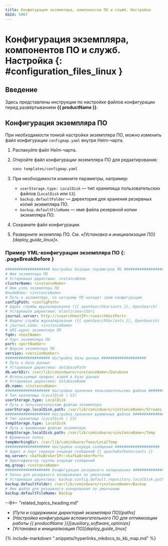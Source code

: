 ```yaml
---
title: Конфигурация экземпляра, компонентов ПО и служб. Настройка
kbId: 5067
---
```


# Конфигурация экземпляра, компонентов ПО и служб. Настройка {: #configuration_files_linux }

## Введение

Здесь представлены инструкции по настройке файлов конфигурации перед развёртыванием **{{ productName }}**.

## Конфигурация экземпляра ПО

При необходимости тонкой настройки экземпляра ПО, можно изменить файл конфигурации `configmap.yaml` внутри Helm-чарта.

1. Распакуйте файл Helm-чарта.
2. Откройте файл конфигурации экземпляра ПО для редактирования:

    ``` sh
    nano templates/configmap.yaml
    ```

3. При необходимости измените параметры, например:

    - `userStorage.type: LocalDisk` — тип хранилища пользовательских файлов (`LocalDisk` или `S3`).
    - `backup.defaultFolder` — директория для хранения резервных копий экземпляра ПО.
    - `backup.defaultFileName` — имя файла резервной копии экземпляра ПО.

4. Сохраните файл конфигурации.
5. Разверните экземпляр ПО. См. _«[Установка и инициализация ПО][deploy_guide_linux]»_.

### Пример YML-конфигурации экземпляра ПО {: .pageBreakBefore }

<!--instanceYML-start-->
``` yml
#################### Настройка базовых параметров ПО ####################
# Имя экземпляра ПО
# Устаревшая директива: instanceName
clusterName: <instanceName>
# Имя узла экземпляра ПО
#nodeName: <instanceName>
# Путь к экземпляру, по которому ПО находит свою конфигурацию
configPath: <configPath>
# Адрес службы журналирования ({{ openSearchVariants }}, OpenSearch)
# Устаревшая директива: elasticsearchUri
journal.server: http://<searchHostIP>:<searchHostPort>
# Индекс службы журналирования ({{ openSearchVariants }}, OpenSearch)
# journal.name: <instanceName>
# URI-адрес экземпляра ПО
fqdn: <hostName>
# Порт экземпляра ПО
port: <portNumber>
# Версия экземпляра ПО
version: <versionNumber>
#################### Настройка базы данных ####################
# Путь к базе данных
# Устаревшая директива: databasePath
db.workDir: /var/lib/comindware/<instanceName>/Database
# Используемый префикс кэшей в базе данных
# Устаревшая директива: databaseName
db.name: <instanceName>
#################### Настройка хранения пользовательских файлов ####################
# Тип хранилища (LocalDisk | S3)
userStorage.type: LocalDisk
# Путь к пользовательским файлам экземпляра
userStorage.localDisk.path: /var/lib/comindware/<instanceName>/Streams
#################### Настройка хранения временных файлов ####################
# Тип хранилища (LocalDisk | S3)
tempStorage.type: LocalDisk
# Путь к временным файлам экземпляра
tempStorage.localDisk.path: /var/lib/comindware/<instanceName>/Temp
# Временная папка
tempWorkingDir: /var/lib/comindware/fooo/LocalTemp
#################### Настройки очереди сообщений ####################
# Адрес и порт сервера очереди сообщений {{ apacheKafkaVariants }}
mq.server: <kafkaBrokerIP>:<kafkaBrokerPort>
# Идентификатор группы очереди сообщений
mq.group: <instanceName>
#################### Конфигурация резервного копирования ####################
# Папка для резервного копирования по умолчанию
# Устаревшая директива: backup.config.default.repository.localDisk.path
backup.defaultFolder: /var/lib/comindware/<instanceName>/Backup
# Имя файла для резервного копирования по умолчанию
backup.defaultFileName: Backup
```
<!--instanceYML-end-->

<div class="relatedTopics" markdown="block">

--8<-- "related_topics_heading.md"

- _[Пути и содержимое директорий экземпляра ПО][paths]_
- _[Настройка конфигурации вспомогательного ПО для оптимизации работы {{ productName }}][auxiliary_software_optimize]_
- _[Установка и инициализация ПО][deploy_guide_linux]_

</div>

{% include-markdown ".snippets/hyperlinks_mkdocs_to_kb_map.md" %}
